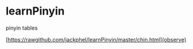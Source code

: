 learnPinyin
===========

pinyin tables

[https://rawgithub.com/jackphel/learnPinyin/master/chin.html](observe)
